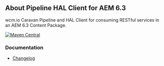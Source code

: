 ## About Pipeline HAL Client for AEM 6.3

wcm.io Caravan Pipeline and HAL Client for consuming RESTful services in an AEM 6.3 Content Package.

[![Maven Central](https://img.shields.io/maven-central/v/io.wcm.caravan/io.wcm.caravan.packaging.pipeline-hal-client-aem63)](https://repo1.maven.org/maven2/io/wcm/caravan/io.wcm.caravan.packaging.pipeline-hal-client-aem63/)


### Documentation

* [Changelog][changelog]


[changelog]: changes-report.html
